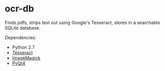 # ocr-db
Finds pdfs, strips text out using Google's Tesseract, stores in a searchable SQLite database.


Dependencies:
- Python 2.7
- [Tesseract](https://github.com/tesseract-ocr/tesseract/wiki)
- [ImageMagick](http://www.imagemagick.org/script/binary-releases.php)
- [PyQt4](https://www.riverbankcomputing.com/software/pyqt/download)



